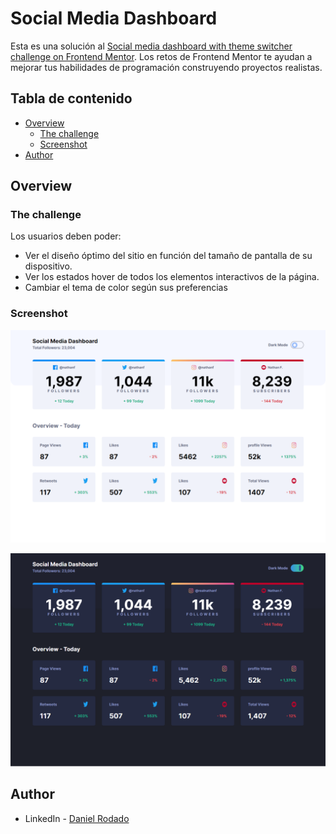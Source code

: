 # Social Media Dashboard

Esta es una solución al [Social media dashboard with theme switcher challenge on Frontend Mentor](https://www.frontendmentor.io/challenges/social-media-dashboard-with-theme-switcher-6oY8ozp_H). Los retos de Frontend Mentor te ayudan a mejorar tus habilidades de programación construyendo proyectos realistas.

## Tabla de contenido

-   [Overview](#overview)
    -   [The challenge](#the-challenge)
    -   [Screenshot](#screenshot)
-   [Author](#author)

## Overview

### The challenge

Los usuarios deben poder:

-   Ver el diseño óptimo del sitio en función del tamaño de pantalla de su dispositivo.
-   Ver los estados hover de todos los elementos interactivos de la página.
-   Cambiar el tema de color según sus preferencias

### Screenshot

![](./public/dessing/Dashboard.png)

![](./public/dessing/Dashboard-dark.png)

## Author

- LinkedIn - [Daniel Rodado](https://www.linkedin.com/in/daniel-rodado-b24432210/)